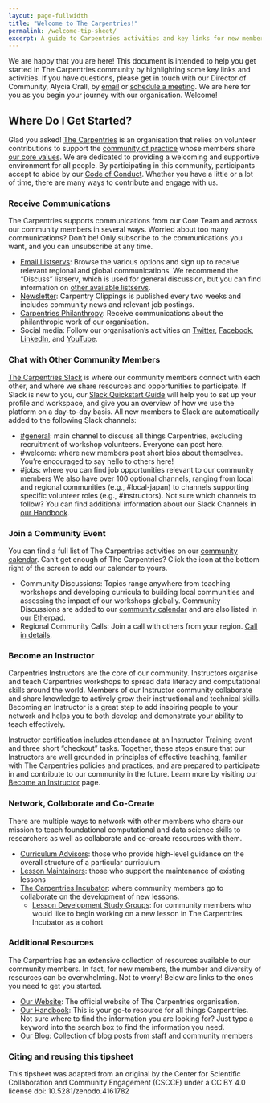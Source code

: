```yaml
---
layout: page-fullwidth
title: "Welcome to The Carpentries!"
permalink: /welcome-tip-sheet/
excerpt: A guide to Carpentries activities and key links for new members
---
```


We are happy that you are here! This document is intended to help you get started in The Carpentries community by highlighting some key links and activities. If you have questions, please get in touch with our Director of Community, Alycia Crall, by [email](mailto:alycia@carpentries.org) or [schedule a meeting](https://calendly.com/alycia-carpentries). We are here for you as you begin your journey with our organisation. Welcome!

## Where Do I Get Started?
Glad you asked! [The Carpentries](https://carpentries.org/about/) is an organisation that relies on volunteer contributions to support the [community of practice](https://carpentries.org/community/) whose members share [our core values](https://carpentries.org/values/). We are dedicated to providing a welcoming and supportive environment for all people. By participating in this community, participants accept to abide by our [Code of Conduct](https://docs.carpentries.org/topic_folders/policies/index_coc.html). Whether you have a little or a lot of time, there are many ways to contribute and engage with us.

### Receive Communications
The Carpentries supports communications from our Core Team and across our community members in several ways. Worried about too many communications? Don’t be! Only subscribe to the communications you want, and you can unsubscribe at any time.
- [Email Listservs](https://carpentries.topicbox.com/latest): Browse the various options and sign up to receive relevant regional and global communications. We recommend the “Discuss” listserv, which is used for general discussion, but you can find information on [other available listservs](https://docs.carpentries.org/topic_folders/communications/tools/slack-and-email.html).
- [Newsletter](https://carpentries.org/newsletter/): Carpentry Clippings is published every two weeks and includes community news and relevant job postings.
- [Carpentries Philanthropy](https://carpentries.us14.list-manage.com/subscribe?u=46d7513c798c6bd41e5f58f4a&id=33f76196ac): Receive communications about the philanthropic work of our organisation.
- Social media: Follow our organisation’s activities on [Twitter](https://twitter.com/thecarpentries), [Facebook](https://www.facebook.com/carpentries), [LinkedIn](https://www.linkedin.com/company/the-carpentries/), and [YouTube](https://www.youtube.com/c/TheCarpentries).

### Chat with Other Community Members
[The Carpentries Slack](http://swcarpentry.slack.com) is where our community members connect with each other, and where we share resources and opportunities to participate. If Slack is new to you, our [Slack Quickstart Guide](https://docs.google.com/document/d/1-NcL-ofnHXjJnopdWH6jLrdLHhDJeZO3/edit?usp=sharing&ouid=102968245434308327043&rtpof=true&sd=true) will help you to set up your profile and workspace, and give you an overview of how we use the platform on a day-to-day basis. All new members to Slack are automatically added to the following Slack channels:
- [#general](https://swcarpentry.slack.com/archives/C03LE48AY): main channel to discuss all things Carpentries, excluding recruitment of workshop volunteers. Everyone can post here.
- #welcome: where new members post short bios about themselves. You’re encouraged to say hello to others here!
- #jobs: where you can find job opportunities relevant to our community members
We also have over 100 optional channels, ranging from local and regional communities (e.g., #local-japan) to channels supporting specific volunteer roles (e.g., #instructors). Not sure which channels to follow? You can find additional information about our Slack Channels in [our Handbook](https://docs.carpentries.org/topic_folders/communications/tools/slack-and-email.html).

### Join a Community Event
You can find a full list of The Carpentries activities on our [community calendar](https://carpentries.org/community/#community-events). Can’t get enough of The Carpentries? Click the icon at the bottom right of the screen to add our calendar to yours.

- Community Discussions: Topics range anywhere from teaching workshops and developing curricula to building local communities and assessing the impact of our workshops globally. Community Discussions are added to our [community calendar](https://carpentries.org/community/#community-events) and are also listed in our [Etherpad](https://pad.carpentries.org/community-discussions).
- Regional Community Calls: Join a call with others from your region. [Call in details](https://pad.carpentries.org/community-discussions).

### Become an Instructor
Carpentries Instructors are the core of our community. Instructors organise and teach Carpentries workshops to spread data literacy and computational skills around the world. Members of our Instructor community collaborate and share knowledge  to actively grow their instructional and technical skills. Becoming an Instructor is a great step to add inspiring people to your network and helps you to both develop and demonstrate your ability to teach effectively.

Instructor certification includes attendance at an Instructor Training event and three short “checkout” tasks. Together, these steps ensure that our Instructors are well grounded in principles of effective teaching, familiar with The Carpentries policies and practices, and are prepared to participate in and contribute to our community in the future. Learn more by visiting our [Become an Instructor](https://carpentries.org/become-instructor/) page.

### Network, Collaborate and Co-Create
There are multiple ways to network with other members who share our mission to teach foundational computational and data science skills to researchers as well as collaborate and co-create resources with them.
- [Curriculum Advisors](https://docs.carpentries.org/topic_folders/lesson_development/lesson_development_roles.html#curriculum-advisory-committees): those who provide high-level guidance on the overall structure of a particular curriculum
- [Lesson Maintainers](https://docs.carpentries.org/topic_folders/maintainers/maintainers.html#maintainer-guidelines): those who support the maintenance of existing lessons
- [The Carpentries Incubator](https://carpentries-incubator.org/): where community members go to collaborate on the development of new lessons.
  - [Lesson Development Study Groups](https://carpentries-incubator.github.io/study-groups/): for community members who would like to begin working on a new lesson in The Carpentries Incubator as a cohort

### Additional Resources
The Carpentries has an extensive collection of resources available to our community members. In fact, for new members, the number and diversity of resources can be overwhelming. Not to worry! Below are links to the ones you need to get you started.
- [Our Website](https://carpentries.org/): The official website of The Carpentries organisation.
- [Our Handbook](https://docs.carpentries.org/): This is your go-to resource for all things Carpentries. Not sure where to find the information you are looking for? Just type a keyword into the search box to find the information you need.
- [Our Blog](https://carpentries.org/blog/): Collection of blog posts from staff and community members

### Citing and reusing this tipsheet

This tipsheet was adapted from an original by the Center for Scientific Collaboration and Community Engagement (CSCCE) under a CC BY 4.0 license doi:  10.5281/zenodo.4161782
